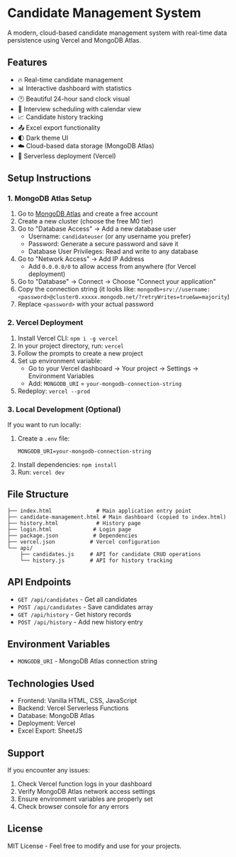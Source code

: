 # Candidate Management System

A modern, cloud-based candidate management system with real-time data persistence using Vercel and MongoDB Atlas.

## Features

- 🔥 Real-time candidate management
- 📊 Interactive dashboard with statistics
- 🕐 Beautiful 24-hour sand clock visual
- 📅 Interview scheduling with calendar view
- 📈 Candidate history tracking
- 📤 Excel export functionality
- 🌓 Dark theme UI
- ☁️ Cloud-based data storage (MongoDB Atlas)
- 🚀 Serverless deployment (Vercel)

## Setup Instructions

### 1. MongoDB Atlas Setup

1. Go to [MongoDB Atlas](https://www.mongodb.com/atlas/database) and create a free account
2. Create a new cluster (choose the free M0 tier)
3. Go to "Database Access" → Add a new database user
   - Username: `candidateuser` (or any username you prefer)
   - Password: Generate a secure password and save it
   - Database User Privileges: Read and write to any database
4. Go to "Network Access" → Add IP Address
   - Add `0.0.0.0/0` to allow access from anywhere (for Vercel deployment)
5. Go to "Database" → Connect → Choose "Connect your application"
6. Copy the connection string (it looks like: `mongodb+srv://username:<password>@cluster0.xxxxx.mongodb.net/?retryWrites=true&w=majority`)
7. Replace `<password>` with your actual password

### 2. Vercel Deployment

1. Install Vercel CLI: `npm i -g vercel`
2. In your project directory, run: `vercel`
3. Follow the prompts to create a new project
4. Set up environment variable:
   - Go to your Vercel dashboard → Your project → Settings → Environment Variables
   - Add: `MONGODB_URI` = `your-mongodb-connection-string`
5. Redeploy: `vercel --prod`

### 3. Local Development (Optional)

If you want to run locally:

1. Create a `.env` file:
   ```
   MONGODB_URI=your-mongodb-connection-string
   ```
2. Install dependencies: `npm install`
3. Run: `vercel dev`

## File Structure

```
├── index.html              # Main application entry point
├── candidate-management.html # Main dashboard (copied to index.html)
├── history.html            # History page
├── login.html             # Login page
├── package.json           # Dependencies
├── vercel.json           # Vercel configuration
└── api/
    ├── candidates.js     # API for candidate CRUD operations
    └── history.js        # API for history tracking
```

## API Endpoints

- `GET /api/candidates` - Get all candidates
- `POST /api/candidates` - Save candidates array
- `GET /api/history` - Get history records
- `POST /api/history` - Add new history entry

## Environment Variables

- `MONGODB_URI` - MongoDB Atlas connection string

## Technologies Used

- Frontend: Vanilla HTML, CSS, JavaScript
- Backend: Vercel Serverless Functions
- Database: MongoDB Atlas
- Deployment: Vercel
- Excel Export: SheetJS

## Support

If you encounter any issues:

1. Check Vercel function logs in your dashboard
2. Verify MongoDB Atlas network access settings
3. Ensure environment variables are properly set
4. Check browser console for any errors

## License

MIT License - Feel free to modify and use for your projects.
